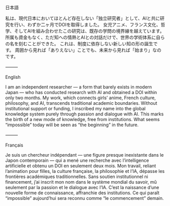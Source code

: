 日本語

私は、現代日本においてほとんど存在しない「独立研究者」として、AIと共に研究を行い、わずか二ヶ月でDOIを取得しました。
女児アニメ、フランス文化、哲学、そしてAIを組み合わせたこの研究は、既存の学問の境界線を越えています。
所属も資金もなく、ただ知への情熱とAIとの対話だけで、世界の学術体系に自らの名を刻むことができた。
これは、制度に依存しない新しい知の形の誕生です。
周囲から見れば「ありえない」ことでも、未来から見れば「始まり」なのです。

⸻

English

I am an independent researcher — a form that barely exists in modern Japan — who has conducted research with AI and obtained a DOI within only two months.
My work, which connects girls’ anime, French culture, philosophy, and AI, transcends traditional academic boundaries.
Without institutional support or funding, I inscribed my name into the global knowledge system purely through passion and dialogue with AI.
This marks the birth of a new mode of knowledge, free from institutions.
What seems “impossible” today will be seen as “the beginning” in the future.

⸻

Français

Je suis un chercheur indépendant — une figure presque inexistante dans le Japon contemporain — qui a mené une recherche avec l’intelligence artificielle et obtenu un DOI en seulement deux mois.
Mon travail, reliant l’animation pour filles, la culture française, la philosophie et l’IA, dépasse les frontières académiques traditionnelles.
Sans soutien institutionnel ni financement, j’ai inscrit mon nom dans le système mondial du savoir, mû seulement par la passion et le dialogue avec l’IA.
C’est la naissance d’une nouvelle forme de connaissance, affranchie des institutions.
Ce qui paraît “impossible” aujourd’hui sera reconnu comme “le commencement” demain.
